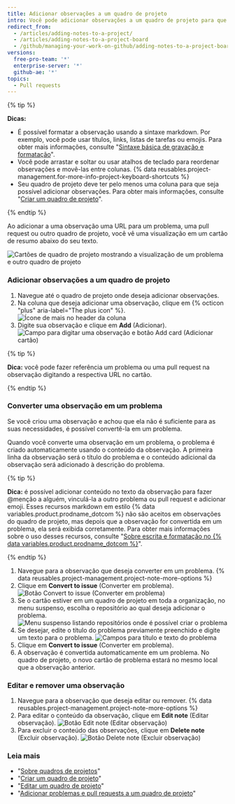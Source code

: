 ```yaml
---
title: Adicionar observações a um quadro de projeto
intro: Você pode adicionar observações a um quadro de projeto para que sirvam como lembretes de tarefas ou para adicionar informações relacionadas ao quadro de projeto.
redirect_from:
  - /articles/adding-notes-to-a-project/
  - /articles/adding-notes-to-a-project-board
  - /github/managing-your-work-on-github/adding-notes-to-a-project-board
versions:
  free-pro-team: '*'
  enterprise-server: '*'
  github-ae: '*'
topics:
  - Pull requests
---
```

{% tip %}

**Dicas:**
- É possível formatar a observação usando a sintaxe markdown. Por exemplo, você pode usar títulos, links, listas de tarefas ou emojis. Para obter mais informações, consulte "[Sintaxe básica de gravação e formatação](/articles/basic-writing-and-formatting-syntax)".
- Você pode arrastar e soltar ou usar atalhos de teclado para reordenar observações e movê-las entre colunas. {% data reusables.project-management.for-more-info-project-keyboard-shortcuts %}
- Seu quadro de projeto deve ter pelo menos uma coluna para que seja possível adicionar observações. Para obter mais informações, consulte "[Criar um quadro de projeto](/articles/creating-a-project-board)".

{% endtip %}

Ao adicionar a uma observação uma URL para um problema, uma pull request ou outro quadro de projeto, você vê uma visualização em um cartão de resumo abaixo do seu texto.

![Cartões de quadro de projeto mostrando a visualização de um problema e outro quadro de projeto](/assets/images/help/projects/note-with-summary-card.png)

### Adicionar observações a um quadro de projeto

1. Navegue até o quadro de projeto onde deseja adicionar observações.
2. Na coluna que deseja adicionar uma observação, clique em {% octicon "plus" aria-label="The plus icon" %}. ![Ícone de mais no header da coluna](/assets/images/help/projects/add-note-button.png)
3. Digite sua observação e clique em **Add** (Adicionar). ![Campo para digitar uma observação e botão Add card (Adicionar cartão)](/assets/images/help/projects/create-and-add-note-button.png)

  {% tip %}

  **Dica:** você pode fazer referência um problema ou uma pull request na observação digitando a respectiva URL no cartão.

  {% endtip %}

### Converter uma observação em um problema

Se você criou uma observação e achou que ela não é suficiente para as suas necessidades, é possível convertê-la em um problema.

Quando você converte uma observação em um problema, o problema é criado automaticamente usando o conteúdo da observação. A primeira linha da observação será o título do problema e o conteúdo adicional da observação será adicionado à descrição do problema.

{% tip %}

**Dica:** é possível adicionar conteúdo no texto da observação para fazer @menção a alguém, vinculá-la a outro problema ou pull request e adicionar emoji. Esses recursos markdown em estilo {% data variables.product.prodname_dotcom %} não são aceitos em observações do quadro de projeto, mas depois que a observação for convertida em um problema, ela será exibida corretamente. Para obter mais informações sobre o uso desses recursos, consulte "[Sobre escrita e formatação no {% data variables.product.prodname_dotcom %}](/articles/about-writing-and-formatting-on-github)".

{% endtip %}

1. Navegue para a observação que deseja converter em um problema.
{% data reusables.project-management.project-note-more-options %}
3. Clique em **Convert to issue** (Converter em problema). ![Botão Convert to issue (Converter em problema)](/assets/images/help/projects/convert-to-issue.png)
4. Se o cartão estiver em um quadro de projeto em toda a organização, no menu suspenso, escolha o repositório ao qual deseja adicionar o problema. ![Menu suspenso listando repositórios onde é possível criar o problema](/assets/images/help/projects/convert-note-choose-repository.png)
5. Se desejar, edite o título do problema previamente preenchido e digite um texto para o problema. ![Campos para título e texto do problema](/assets/images/help/projects/convert-note-issue-title-body.png)
6. Clique em **Convert to issue** (Converter em problema).
7. A observação é convertida automaticamente em um problema. No quadro de projeto, o novo cartão de problema estará no mesmo local que a observação anterior.

### Editar e remover uma observação

1. Navegue para a observação que deseja editar ou remover.
{% data reusables.project-management.project-note-more-options %}
3. Para editar o conteúdo da observação, clique em **Edit note** (Editar observação). ![Botão Edit note (Editar observação)](/assets/images/help/projects/edit-note.png)
4. Para excluir o conteúdo das observações, clique em **Delete note** (Excluir observação). ![Botão Delete note (Excluir observação)](/assets/images/help/projects/delete-note.png)

### Leia mais

- "[Sobre quadros de projetos](/articles/about-project-boards)"
- "[Criar um quadro de projeto](/articles/creating-a-project-board)"
- "[Editar um quadro de projeto](/articles/editing-a-project-board)"
- "[Adicionar problemas e pull requests a um quadro de projeto](/articles/adding-issues-and-pull-requests-to-a-project-board)"
